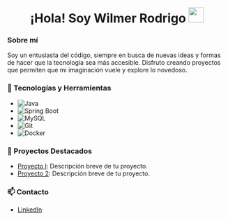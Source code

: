 <h1 align="center"><b>¡Hola! Soy Wilmer Rodrigo </b><img src="https://media.giphy.com/media/hvRJCLFzcasrR4ia7z/giphy.gif" width="35"></h1>

### Sobre mí
Soy un entusiasta del código, siempre en busca de nuevas ideas y formas de hacer que la tecnología sea más accesible. Disfruto creando proyectos que permiten que mi imaginación vuele y explore lo novedoso.
### 🔧 Tecnologías y Herramientas
- ![Java](https://img.shields.io/badge/Java-ED8B00?style=for-the-badge&logo=java&logoColor=white)
- ![Spring Boot](https://img.shields.io/badge/Spring_Boot-6DB33F?style=for-the-badge&logo=spring-boot&logoColor=white)
- ![MySQL](https://img.shields.io/badge/MySQL-4479A1?style=for-the-badge&logo=mysql&logoColor=white)
- ![Git](https://img.shields.io/badge/Git-F05032?style=for-the-badge&logo=git&logoColor=white)
- ![Docker](https://img.shields.io/badge/Docker-2496ED?style=for-the-badge&logo=docker&logoColor=white)

### 🚀 Proyectos Destacados
- [Proyecto l](https://github.com/tu-usuario-github/proyecto1): Descripción breve de tu proyecto.
- [Proyecto 2](https://github.com/tu-usuario-github/proyecto2): Descripción breve de tu proyecto.

### 📫 Contacto
- [LinkedIn](https://www.linkedin.com/in/tu-usuario-linkedin)
